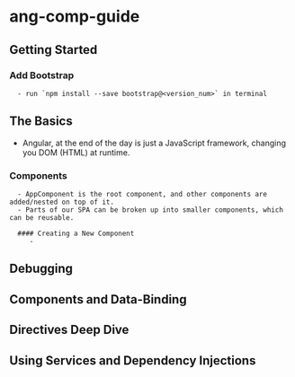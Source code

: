 # ang-comp-guide

## Getting Started
   ### Add Bootstrap 
      - run `npm install --save bootstrap@<version_num>` in terminal

## The Basics
   - Angular, at the end of the day is just a JavaScript framework, changing you DOM (HTML) at runtime.
   ### Components
      - AppComponent is the root component, and other components are added/nested on top of it.
      - Parts of our SPA can be broken up into smaller components, which can be reusable.

      #### Creating a New Component
         - 

## Debugging

## Components and Data-Binding

## Directives Deep Dive

## Using Services and Dependency Injections
